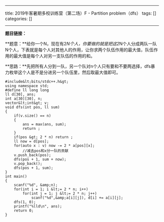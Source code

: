 
--- 
title:  2019牛客暑期多校训练营（第二场）F - Partition problem（dfs） 
tags: []
categories: [] 

---
**题目链接：**

**题意：**给你一个N，现在有2*N个人，你要做的就是把这2*N个人分成两队一队N个人，下表就是每个人对其他人的作用，让你求两个队伍作用的最大值，队伍作用的最大值是每个人对另一支队伍的作用的和。

**思路：**先把所有人分到一队，另一个队对n个人只有要和不要两选择，dfs暴力枚举这个人是不是分进另一个队伍里，然后取最大值即可。

```
#include&lt;bits/stdc++.h&gt;
using namespace std;
#define ll long long
ll d[30], ans;
int a[30][30], n;
vector&lt;int&gt; v;
void dfs(int pos, ll sum)
{
    if(v.size() == n)
    {
        ans = max(ans, sum);
        return ;
    }
    if(pos &gt; 2 * n) return ;
    ll now = d[pos];
    for(auto x : v) now -= 2 * a[pos][x];
        //减去pos和x分一队的贡献
    v.push_back(pos);
    dfs(pos + 1, sum + now);
    v.pop_back();
    dfs(pos + 1, sum);
}
int main()
{
    scanf("%d", &amp;n);
    for(int i = 1; i &lt;= 2 * n; i++)
        for(int j = 1; j &lt;= 2 * n; j++)
            scanf("%d",&amp;a[i][j]), d[i] += a[i][j];
    dfs(1, 0);
    printf("%lld\n", ans);
    return 0;
}

```

 
